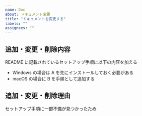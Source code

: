 ```yaml
---
name: Doc
about: ドキュメント変更
title: "ドキュメントを変更する"
labels: ""
assignees: ""
---
```


## 追加・変更・削除内容

README に記載されているセットアップ手順に以下の内容を加える

- Windows の場合は A を先にインストールしておく必要がある
- macOS の場合に B を手順として追加する

## 追加・変更・削除理由

セットアップ手順に一部不備が見つかったため
